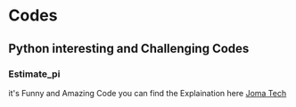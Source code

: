 # Codes
## Python interesting and Challenging Codes


### Estimate_pi
   it's  Funny and Amazing Code you can find the Explaination here [Joma Tech](https://www.youtube.com/watch?v=pvimAM_SLic&list=WL&index=7)

